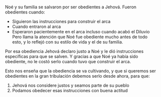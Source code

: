 Noé y su familia se salvaron por ser obedientes a Jehová.
Fueron obedientes cuando: 
- Siguieron las instrucciones para construir el arca
- Cuando entraron al arca
- Esperaron pacientemente en el arca incluso cuando acabó el Diluvio
Pero llama la atención que Noé fue obediente mucho antes de todo esto, y lo reflejó con su estilo de vida y el de su familia. 

Por esa obediencia Jehová declaro justo a Noé y le dió instrucciones específicas para que se salven. Y gracias a que Noé ya había sido obediente, no le costó serlo cuando tuvo que construir el arca.

Esto nos enseña que la obediencia se va cultivando, y que si queremos ser obedientes en la gran tribulación debemos serlo desde ahora, para que:
1. Jehová nos considere justos y seamos parte de su pueblo
2. Podamos obedecer esas instrucciones con buena actitud